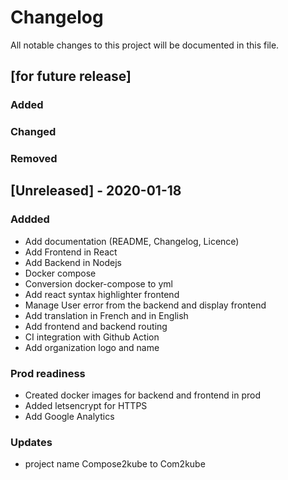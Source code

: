 # Changelog

All notable changes to this project will be documented in this file.

## [for future release]

### Added

### Changed

### Removed

## [Unreleased] - 2020-01-18

### Addded

- Add documentation (README, Changelog, Licence)
- Add Frontend in React
- Add Backend in Nodejs
- Docker compose
- Conversion docker-compose to yml
- Add react syntax highlighter frontend
- Manage User error from the backend and display frontend
- Add translation in French and in English
- Add frontend and backend routing
- CI integration with Github Action
- Add organization logo and name

### Prod readiness

- Created docker images for backend and frontend in prod
- Added letsencrypt for HTTPS
- Add Google Analytics

### Updates

- project name Compose2kube to Com2kube
